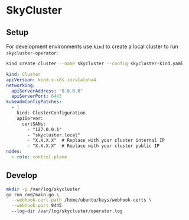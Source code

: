 # SkyCluster

## Setup

For development environments use `kind` to create a local cluster to run `skycluster-operator`:

```bash
kind create cluster --name skycluster --config skycluster-kind.yaml
```

```yaml
kind: Cluster
apiVersion: kind.x-k8s.io/v1alpha4
networking:
  apiServerAddress: "0.0.0.0"
  apiServerPort: 6443
kubeadmConfigPatches:
  - |
    kind: ClusterConfiguration
    apiServer:
      certSANs:
        - "127.0.0.1"
        - "skycluster.local"
        - "X.X.X.X"  # Replace with your cluster internal IP
        - "X.X.X.X"  # Replace with your cluster public IP
nodes:
  - role: control-plane
```


## Develop

```bash
mkdir -p /var/log/skycluster
go run cmd/main.go \
  --webhook-cert-path /home/ubuntu/keys/webhook-certs \
  --webhook-port 9445
  --log-dir /var/log/skycluster/operator.log
```